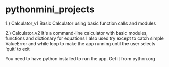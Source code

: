 # pythonmini_projects
1.) Calculator_v1
Basic Calculator using basic function calls and modules

2.) Calculator_v2
It's a command-line calculator with basic modules, functions and dictionary for equations
I also used try except to catch simple ValueError and while loop to make the app running until the user selects 'quit' to exit

You need to have python installed to run the app.
Get it from python.org
